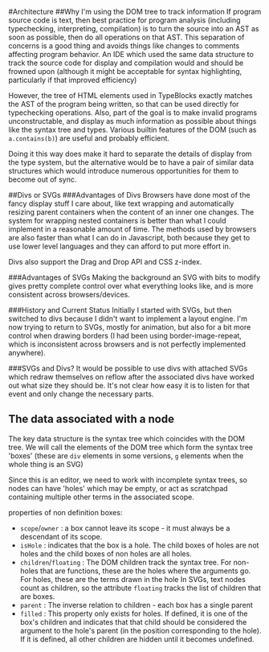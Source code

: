 #Architecture
##Why I'm using the DOM tree to track information
If program source code is text, then best practice for program analysis
(including typechecking, interpreting, compilation) is to turn the source into
an AST as soon as possible, then do all operations on that AST. This separation
of concerns is a good thing and avoids things like changes to comments affecting
program behavior. An IDE which used the same data structure to track the source
code for display and compilation would and should be frowned upon (although it
might be acceptable for syntax highlighting, particularly if that improved
efficiency)

However, the tree of HTML elements used in TypeBlocks exactly matches the AST of
the program being written, so that can be used directly for typechecking
operations. Also, part of the goal is to make invalid programs unconstructable,
and display as much information as possible about things like the syntax tree
and types. Various builtin features of the DOM (such as `a.contains(b)`) are
useful and probably efficient.

Doing it this way does make it hard to separate the details of display from the
type system, but the alternative would be to have a pair of similar data
structures which would introduce numerous opportunities for them to become out
of sync.

##Divs or SVGs
###Advantages of Divs
Browsers have done most of the fancy display stuff I care about, like text
wrapping and automatically resizing  parent containers when the content of an
inner one changes. The system for wrapping nested containers is better than what
I could implement in a reasonable amount of time. The methods used by browsers
are also faster than what I can do in Javascript, both because they get to use
lower level languages and they can afford to put more effort in.

Divs also support the Drag and Drop API and CSS z-index.

###Advantages of SVGs
Making the background an SVG with bits to modify gives pretty complete control
over what everything looks like, and is more consistent across browsers/devices.

###History and Current Status
Initially I started with SVGs, but then switched to divs because I didn't want
to implement a layout engine. I'm now trying to return to SVGs, mostly for
animation, but also for a bit more control when drawing borders (I had been
using border-image-repeat, which is inconsistent across browsers and is not
perfectly implemented anywhere).

###SVGs and Divs?
It would be possible to use divs with attached SVGs which redraw themselves on
reflow after the associated divs have worked out what size they should be.
It's not clear how easy it is to listen for that event and only change the
necessary parts.

## The data associated with a node
The key data structure is the syntax tree which coincides with the DOM tree. We
will call the elements of the DOM tree which form the syntax tree 'boxes'
(these are `div` elements in some versions, `g` elements when the whole thing
is an SVG)

Since this is an editor, we need to work with incomplete syntax trees, so nodes
can have 'holes' which may be empty, or act as scratchpad containing multiple
other terms in the associated scope.

properties of non definition boxes:

 - `scope`/`owner` : a box cannot leave its scope - it must always be a
                     descendant of its scope.
 - `isHole` : indicates that the box is a hole. The child boxes of holes are
              not holes and the child boxes of non holes are all holes.
 - `children`/`floating` : The DOM children track the syntax tree. For
                           non-holes that are functions, these are the holes
                           where the arguments go. For holes, these are the
                           terms drawn in the hole
                           In SVGs, text nodes count as children, so the
                           attribute `floating` tracks the list of children that
                           are boxes.
 - `parent` : The inverse relation to children - each box has a single parent
 - `filled` : This property only exists for holes. If defined, it is one of the
              box's children and indicates that that child should be considered
              the argument to the hole's parent (in the position corresponding
              to the hole). If it is defined, all other children are hidden
              until it becomes undefined.



